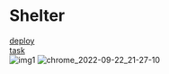 # Shelter #
[deploy](https://weranika.github.io/shelter/shelter/pages/main/index.html)    
[task](https://github.com/rolling-scopes-school/tasks/blob/master/stage1/stream1/shelter/README.md)    
![img1](https://user-images.githubusercontent.com/61847249/191832730-df7e390c-59ab-48fb-aae3-fc00f1a4fee7.png)
![chrome_2022-09-22_21-27-10](https://user-images.githubusercontent.com/61847249/191859242-91c1c13d-8c19-4ce1-9adb-8eff09fe2686.png)
